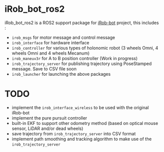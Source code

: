 # iRob_bot_ros2

iRob_bot_ros2 is a ROS2 support package for [iRob-bot](https://github.com/E12-CO/iRob-bot) project, this includes :
- ```irob_msgs``` for motor message and control message
- ```irob_interface``` for hardware interface
- ```irob_controller``` for various types of holonomic robot (3 wheels Omni, 4  wheels Omni and 4 wheels Mecanum)
- ```irob_maneuv3r``` for A to B position controller (Work in progress)
- ```irob_trajectory_server``` for publishing trajectory using PoseStamped message. Save to CSV file soon 
- ```irob_launcher``` for launching the above packages

# TODO
- implement the ```irob_interface_wireless``` to be used with the original iRob-bot
- implement the pure pursuit controller 
- built-in EKF to support other odometry method (based on optical mouse sensor, LiDAR and/or dead wheels)
- save trajectory from ```irob_trajectory_server``` into CSV format
- implement path smoothing and tracking algorithm to make use of the ```irob_trajectory_server```
